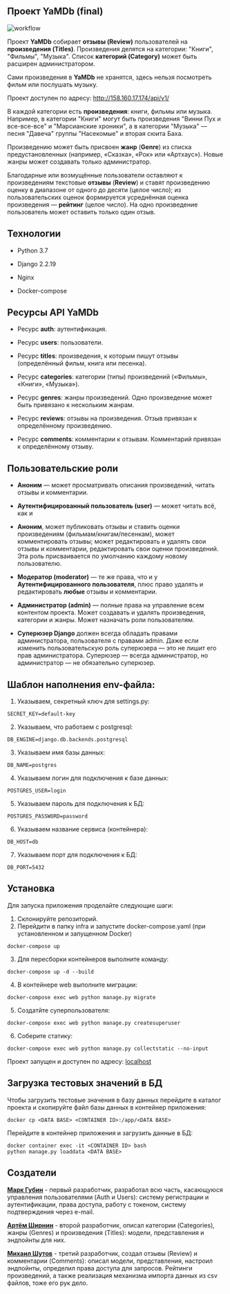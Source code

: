 ## Проект YaMDb (final)

![workflow](https://github.com/Artyom-Shirnin/yamdb_final/actions/workflows/yamdb_workflow.yml/badge.svg)

Проект **YaMDb** собирает **отзывы (Review)** пользователей на **произведения (Titles)**. Произведения делятся на категории: "Книги", "Фильмы", "Музыка". Список **категорий (Category)** может быть расширен администратором.

Сами произведения в **YaMDb** не хранятся, здесь нельзя посмотреть фильм или послушать музыку.

Проект доступен по адресу: http://158.160.17.174/api/v1/


В каждой категории есть **произведения**: книги, фильмы или музыка. Например, в категории "Книги" могут быть произведения "Винни Пух и все-все-все" и "Марсианские хроники", а в категории "Музыка" — песня "Давеча" группы "Насекомые" и вторая сюита Баха.

Произведению может быть присвоен **жанр** (**Genre**) из списка предустановленных (например, «Сказка», «Рок» или «Артхаус»). Новые жанры может создавать только администратор.

Благодарные или возмущённые пользователи оставляют к произведениям текстовые **отзывы** (**Review**) и ставят произведению оценку в диапазоне от одного до десяти (целое число); из пользовательских оценок формируется усреднённая оценка произведения — **рейтинг** (целое число). На одно произведение пользователь может оставить только один отзыв.


## Технологии

- Python 3.7

- Django 2.2.19

- Nginx

- Docker-compose


## Ресурсы API YaMDb

- Ресурс **auth**: аутентификация.

- Ресурс **users**: пользователи.

- Ресурс **titles**: произведения, к которым пишут отзывы (определённый фильм, книга или песенка).

- Ресурс **categories**: категории (типы) произведений («Фильмы», «Книги», «Музыка»).

- Ресурс **genres**: жанры произведений. Одно произведение может быть привязано к нескольким жанрам.

- Ресурс **reviews**: отзывы на произведения. Отзыв привязан к определённому произведению.

- Ресурс **comments**: комментарии к отзывам. Комментарий привязан к определённому отзыву.



## Пользовательские роли

- **Аноним** — может просматривать описания произведений, читать отзывы и комментарии.

- **Аутентифицированный пользователь (user)** — может читать всё, как и 

- **Аноним**, может публиковать отзывы и ставить оценки произведениям (фильмам/книгам/песенкам), может комментировать отзывы; может редактировать и удалять свои отзывы и комментарии, редактировать свои оценки произведений. Эта роль присваивается по умолчанию каждому новому пользователю.

- **Модератор (moderator)** — те же права, что и у **Аутентифицированного пользователя**, плюс право удалять и редактировать **любые** отзывы и комментарии.

- **Администратор (admin)** — полные права на управление всем контентом проекта. Может создавать и удалять произведения, категории и жанры. Может назначать роли пользователям.

- **Суперюзер Django** должен всегда обладать правами администратора, пользователя с правами admin. Даже если изменить пользовательскую роль суперюзера — это не лишит его прав администратора. Суперюзер — всегда администратор, но администратор — не обязательно суперюзер.


## Шаблон наполнения env-файла:

1. Указываем, секретный ключ для settings.py:
```
SECRET_KEY=default-key
```
2. Указываем, что работаем с postgresql:
```
DB_ENGINE=django.db.backends.postgresql
```
3. Указываем имя базы данных:
```
DB_NAME=postgres
```
4. Указываем логин для подключения к базе данных:
```
POSTGRES_USER=login
```
5. Указываем пароль для подключения к БД:
```
POSTGRES_PASSWORD=password
```
6. Указываем название сервиса (контейнера):
```
DB_HOST=db
```
7. Указываем порт для подключения к БД:
```
DB_PORT=5432
```

## Установка

Для запуска приложения проделайте следующие шаги:

1. Склонируйте репозиторий.
2. Перейдити в папку infra и запустите docker-compose.yaml (при установленном и запущенном Docker)
```
docker-compose up
```
3. Для пересборки контейнеров выполните команду:
```
docker-compose up -d --build
```
4. В контейнере web выполните миграции:
```
docker-compose exec web python manage.py migrate
```
5. Создатйте суперпользователя:
```
docker-compose exec web python manage.py createsuperuser
```
6. Соберите статику:
```
docker-compose exec web python manage.py collectstatic --no-input
```
Проект запущен и доступен по адресу: [localhost](http://localhost/admin/)

## Загрузка тестовых значений в БД

Чтобы загрузить тестовые значения в базу данных перейдите в каталог проекта и скопируйте файл базы данных в контейнер приложения:
```
docker cp <DATA BASE> <CONTAINER ID>:/app/<DATA BASE>
```
Перейдите в контейнер приложения и загрузить данные в БД: 
```
docker container exec -it <CONTAINER ID> bash
python manage.py loaddata <DATA BASE>
```

## Создатели

**[Марк Губин](https://github.com/epsilonm)** - первый разработчик, разработал всю часть, касающуюся управления пользователями (Auth и Users): систему регистрации и аутентификации, права доступа, работу с токеном, систему подтверждения через e-mail.

**[Артём Ширнин](https://github.com/Artyom-Shirnin)** - второй разработчик, описал категории (Categories), жанры (Genres) и произведения (Titles): модели, представления и эндпойнты для них.

**[Михаил Шутов](https://github.com/mihvs)** - третий разработчик, создал отзывы (Review) и комментарии (Comments): описал модели, представления, настроил эндпойнты, определил права доступа для запросов. Рейтинги произведений, а также реализация механизма импорта данных из csv файлов, тоже его рук дело.
